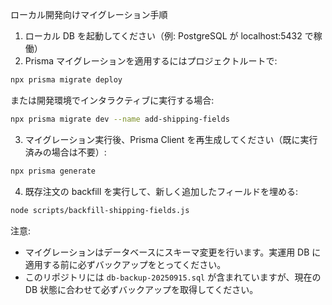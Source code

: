 ローカル開発向けマイグレーション手順

1) ローカル DB を起動してください（例: PostgreSQL が localhost:5432 で稼働）
2) Prisma マイグレーションを適用するにはプロジェクトルートで:

```bash
npx prisma migrate deploy
```

または開発環境でインタラクティブに実行する場合:

```bash
npx prisma migrate dev --name add-shipping-fields
```

3) マイグレーション実行後、Prisma Client を再生成してください（既に実行済みの場合は不要）:

```bash
npx prisma generate
```

4) 既存注文の backfill を実行して、新しく追加したフィールドを埋める:

```bash
node scripts/backfill-shipping-fields.js
```

注意:
- マイグレーションはデータベースにスキーマ変更を行います。実運用 DB に適用する前に必ずバックアップをとってください。
- このリポジトリには `db-backup-20250915.sql` が含まれていますが、現在の DB 状態に合わせて必ずバックアップを取得してください。
